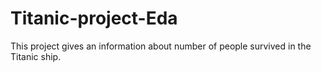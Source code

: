 # Titanic-project-Eda
This project gives an information about number of people survived in the Titanic ship.
